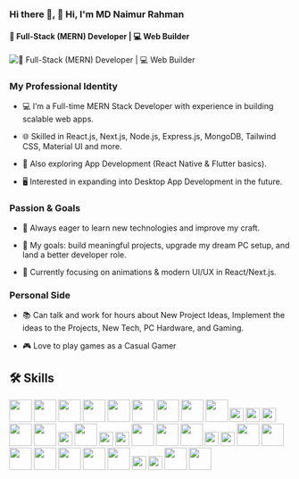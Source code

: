 ### Hi there 👋, 👋 Hi, I'm MD Naimur Rahman
#### 🚀 Full-Stack (MERN) Developer | 💻 Web Builder 
![🚀 Full-Stack (MERN) Developer | 💻 Web Builder ](https://arturssmirnovs.github.io/github-profile-readme-generator/images/banner.png)

### My Professional Identity

- 💻 I’m a Full-time MERN Stack Developer with experience in building scalable web apps.

- 🌐 Skilled in React.js, Next.js, Node.js, Express.js, MongoDB, Tailwind CSS, Material UI and more.

- 📱 Also exploring App Development (React Native & Flutter basics).

- 🖥️ Interested in expanding into Desktop App Development in the future.

### Passion & Goals

- 🚀 Always eager to learn new technologies and improve my craft.

- 🎯 My goals: build meaningful projects, upgrade my dream PC setup, and land a better developer role.

- 🌱 Currently focusing on animations & modern UI/UX in React/Next.js.

### Personal Side

- 📚 Can talk and work for hours about New Project Ideas, Implement the ideas to the Projects, New Tech, PC Hardware, and Gaming.

- 🎮 Love to play games as a Casual Gamer

## 🛠️ Skills  

<p align="left">
  <!-- Frontend -->
  <img src="https://cdn.jsdelivr.net/gh/devicons/devicon/icons/html5/html5-original.svg" width="40" height="40" />
  <img src="https://cdn.jsdelivr.net/gh/devicons/devicon/icons/css3/css3-original.svg" width="40" height="40"/>
  <img src="https://cdn.jsdelivr.net/gh/devicons/devicon/icons/javascript/javascript-original.svg" width="40" height="40"/>
  <img src="https://cdn.jsdelivr.net/gh/devicons/devicon/icons/typescript/typescript-original.svg" width="40" height="40"/>
  <img src="https://cdn.jsdelivr.net/gh/devicons/devicon/icons/react/react-original.svg" width="40" height="40"/>
  <img src="https://cdn.jsdelivr.net/gh/devicons/devicon/icons/nextjs/nextjs-original.svg" width="40" height="40"/>
  <img src="https://cdn.jsdelivr.net/gh/devicons/devicon/icons/redux/redux-original.svg" width="40" height="40"/>
  <img src="https://cdn.jsdelivr.net/gh/devicons/devicon@latest/icons/tailwindcss/tailwindcss-original.svg" width="40" height="40"/>
  <img src="https://cdn.jsdelivr.net/gh/devicons/devicon/icons/materialui/materialui-original.svg" width="40" height="40"/>
  <!-- Shadcn, Framer Motion, GSAP don’t exist in Devicon, keep as text badges -->
  <img src="https://img.shields.io/badge/Shadcn-000000?style=for-the-badge&logo=shadcnui&logoColor=white" height="25"/>
  <img src="https://img.shields.io/badge/Framer%20Motion-EA4C89?style=for-the-badge&logo=framer&logoColor=white" height="25"/>
  <img src="https://img.shields.io/badge/GSAP-88CE02?style=for-the-badge&logo=greensock&logoColor=white" height="25"/>

  <!-- Backend -->
  <img src="https://cdn.jsdelivr.net/gh/devicons/devicon/icons/nodejs/nodejs-original.svg" width="40" height="40"/>
  <img src="https://cdn.jsdelivr.net/gh/devicons/devicon/icons/express/express-original.svg" width="40" height="40"/>
  <img src="https://img.shields.io/badge/WebSockets-010101?style=for-the-badge&logo=socketdotio&logoColor=white" height="25"/>
  <img src="https://cdn.jsdelivr.net/gh/devicons/devicon/icons/socketio/socketio-original.svg" width="40" height="40"/>
  <img src="https://img.shields.io/badge/JWT-000000?style=for-the-badge&logo=jsonwebtokens&logoColor=white" height="25"/>
  <img src="https://img.shields.io/badge/NextAuth.js-000000?style=for-the-badge&logo=nextdotjs&logoColor=white" height="25"/>

  <!-- Databases -->
  <img src="https://cdn.jsdelivr.net/gh/devicons/devicon/icons/mongodb/mongodb-original.svg" width="40" height="40"/>
  <img src="https://cdn.jsdelivr.net/gh/devicons/devicon/icons/postgresql/postgresql-original.svg" width="40" height="40"/>
  <img src="https://cdn.jsdelivr.net/gh/devicons/devicon/icons/mysql/mysql-original.svg" width="40" height="40"/>
  <img src="https://img.shields.io/badge/Prisma-2D3748?style=for-the-badge&logo=prisma&logoColor=white" height="25"/>
  <img src="https://img.shields.io/badge/Redis-DC382D?style=for-the-badge&logo=redis&logoColor=white" height="25"/>

  <!-- DevOps & Cloud -->
  <img src="https://cdn.jsdelivr.net/gh/devicons/devicon/icons/docker/docker-original.svg" width="40" height="40"/>
  <img src="https://cdn.jsdelivr.net/gh/devicons/devicon/icons/kubernetes/kubernetes-plain.svg" width="40" height="40"/>
  <img src="https://cdn.jsdelivr.net/gh/devicons/devicon/icons/googlecloud/googlecloud-original.svg" width="40" height="40"/>
  <img src="https://cdn.jsdelivr.net/gh/devicons/devicon/icons/amazonwebservices/amazonwebservices-original.svg" width="40" height="40"/>

  <!-- Tools -->
  <img src="https://cdn.jsdelivr.net/gh/devicons/devicon/icons/github/github-original.svg" width="40" height="40"/>
  <img src="https://cdn.jsdelivr.net/gh/devicons/devicon/icons/gitlab/gitlab-original.svg" width="40" height="40"/>
  <img src="https://cdn.jsdelivr.net/gh/devicons/devicon/icons/figma/figma-original.svg" width="40" height="40"/>
  <img src="https://img.shields.io/badge/Canva-00C4CC?style=for-the-badge&logo=canva&logoColor=white" height="25"/>
  <img src="https://img.shields.io/badge/AI%20Integration-412991?style=for-the-badge&logo=openai&logoColor=white" height="25"/>

  <!-- Mobile -->
  <img src="https://cdn.jsdelivr.net/gh/devicons/devicon/icons/flutter/flutter-original.svg" width="40" height="40"/>
  <img src="https://cdn.jsdelivr.net/gh/devicons/devicon/icons/react/react-original.svg" width="40" height="40"/>
</p>






